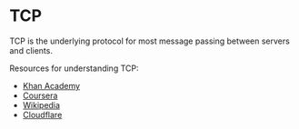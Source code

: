 # TCP

TCP is the underlying protocol for most message passing between servers and clients.

Resources for understanding TCP:
- [Khan Academy](https://www.khanacademy.org/computing/computers-and-internet/xcae6f4a7ff015e7d:the-internet/xcae6f4a7ff015e7d:transporting-packets/a/transmission-control-protocol--tcp)
- [Coursera](https://www.coursera.org/learn/tcpip)
- [Wikipedia](https://en.wikipedia.org/wiki/Transmission_Control_Protocol)
- [Cloudflare](https://www.cloudflare.com/learning/ddos/glossary/tcp-ip/)